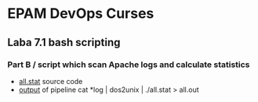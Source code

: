 # EPAM DevOps Curses</h1>
## Laba 7.1 bash scripting
### Part B / script which scan Apache logs and calculate statistics

- <a href=all.stat>all.stat</a> source code
- <a href=all.out>output</a> of pipeline cat *log | dos2unix | ./all.stat > all.out

